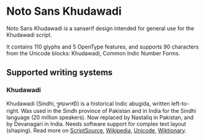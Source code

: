 
# Noto Sans Khudawadi

Noto Sans Khudawadi is a sanserif design intended for general use for the Khudawadi script.

It contains 110 glyphs and 5 OpenType features, and supports 90 characters from the Unicode blocks: Khudawadi, Common Indic Number Forms.


## Supported writing systems


### Khudawadi

Khudawadi (Sindhi, 𑊻𑋩𑋣𑋏𑋠𑋔𑋠𑋏𑋢) is a historical Indic abugida, written left-to-right. Was used in the Sindh province of Pakistan and in India for the Sindhi language (20 million speakers). Now replaced by Nastaliq in Pakistan, and by Devanagari in India. Needs software support for complex text layout (shaping). Read more on [ScriptSource](https://scriptsource.org/scr/Sind), [Wikipedia](https://en.wikipedia.org/wiki/ISO_15924:Sind), [Unicode](https://www.unicode.org/versions/Unicode13.0.0/ch15.pdf#G80879), [Wiktionary](https://en.wiktionary.org/wiki/Category:Khudawadi_script).

